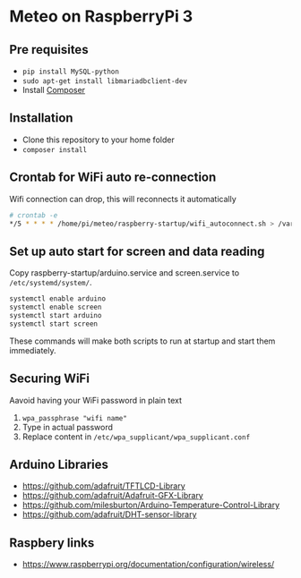 # Meteo on RaspberryPi 3

## Pre requisites

- `pip install MySQL-python`
- `sudo apt-get install libmariadbclient-dev`
- Install [Composer](https://getcomposer.org/)

## Installation

- Clone this repository to your home folder
- `composer install`

## Crontab for WiFi auto re-connection

Wifi connection can drop, this will reconnects it automatically

```bash
# crontab -e
*/5 * * * * /home/pi/meteo/raspberry-startup/wifi_autoconnect.sh > /var/logs/wifi_connection.log 2>&1
```

## Set up auto start for screen and data reading

Copy raspberry-startup/arduino.service and screen.service to `/etc/systemd/system/`.

```bash
systemctl enable arduino
systemctl enable screen
systemctl start arduino
systemctl start screen
```

These commands will make both scripts to run at startup and start them immediately.

## Securing WiFi

Aavoid having your WiFi password in plain text

1. `wpa_passphrase "wifi name"`
2. Type in actual password
3. Replace content in `/etc/wpa_supplicant/wpa_supplicant.conf`

## Arduino Libraries

- https://github.com/adafruit/TFTLCD-Library
- https://github.com/adafruit/Adafruit-GFX-Library
- https://github.com/milesburton/Arduino-Temperature-Control-Library
- https://github.com/adafruit/DHT-sensor-library

## Raspbery links

- https://www.raspberrypi.org/documentation/configuration/wireless/

